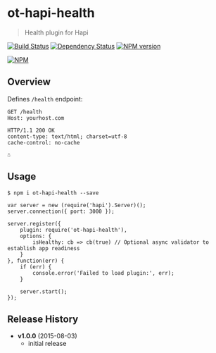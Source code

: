 # ot-hapi-health
> Health plugin for Hapi

[![Build Status](https://secure.travis-ci.org/ArnoldZokas/ot-hapi-health.png?branch=master)](http://travis-ci.org/ArnoldZokas/ot-hapi-health) [![Dependency Status](https://david-dm.org/ArnoldZokas/ot-hapi-health.svg)](https://david-dm.org/ArnoldZokas/ot-hapi-health) [![NPM version](https://badge.fury.io/js/ot-hapi-health.svg)](http://badge.fury.io/js/ot-hapi-health)

[![NPM](https://nodei.co/npm/ot-hapi-health.png?downloads=true&stars=true)](https://nodei.co/npm/ot-hapi-health)

## Overview
Defines `/health` endpoint:
```
GET /health
Host: yourhost.com

HTTP/1.1 200 OK
content-type: text/html; charset=utf-8
cache-control: no-cache

☃
```

## Usage
```
$ npm i ot-hapi-health --save
```

```
var server = new (require('hapi').Server)();
server.connection({ port: 3000 });

server.register({
    plugin: require('ot-hapi-health'),
    options: {
    	isHealthy: cb => cb(true) // Optional async validator to establish app readiness
	}
}, function(err) {
    if (err) {
        console.error('Failed to load plugin:', err);
    }

    server.start();
});
```

## Release History
- **v1.0.0** (2015-08-03)
    - initial release

